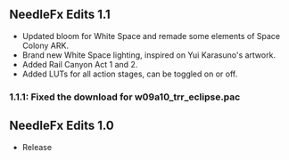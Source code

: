 ## NeedleFx Edits 1.1
- Updated bloom for White Space and remade some elements of Space Colony ARK.
- Brand new White Space lighting, inspired on Yui Karasuno's artwork.
- Added Rail Canyon Act 1 and 2.
- Added LUTs for all action stages, can be toggled on or off.
### 1.1.1: Fixed the download for w09a10_trr_eclipse.pac

## NeedleFx Edits 1.0
- Release
